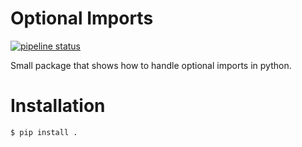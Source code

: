 # Optional Imports

[![pipeline status](https://gitlab.inf.uni-konstanz.de/kevin.sawade/optional_packages/badges/main/pipeline.svg)](https://gitlab.inf.uni-konstanz.de/kevin.sawade/optional_packages/-/commits/main)

Small package that shows how to handle optional imports in python.


# Installation

```bash
$ pip install .
```
